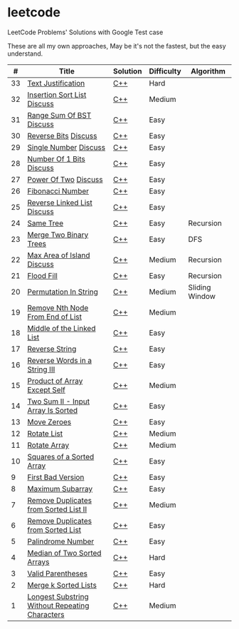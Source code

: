 # leetcode
LeetCode Problems' Solutions with Google Test case

These are all my own approaches, May be it's not the fastest, but the easy understand.

| #    | Title                                                        | Solution                                                     | Difficulty | Algorithm      |
| ---- | ------------------------------------------------------------ | ------------------------------------------------------------ | ---------- | -------------- |
| 33   | [Text Justification](https://leetcode.com/problems/text-justification/) | [C++](algorithms/cpp/textJustification/textJustification.cpp) | Hard       |                |
| 32   | [Insertion Sort List](https://leetcode.com/problems/insertion-sort-list/) [Discuss](https://leetcode.com/problems/insertion-sort-list/discuss/1629635/Super-Clear-C%2B%2B-Solution) | [C++](algorithms/cpp/insertionSortList/insertionSortList.cpp) | Medium     |                |
| 31   | [Range Sum Of BST](https://leetcode.com/problems/range-sum-of-bst/) [Discuss](https://leetcode.com/problems/range-sum-of-bst/discuss/1628331/Super-Easy-Solution-in-C%2B%2B) | [C++](algorithms/cpp/rangeSumOfBST/rangeSumOfBST.cpp)        | Easy       |                |
| 30   | [Reverse Bits](https://leetcode.com/problems/reverse-bits/) [Discuss](https://leetcode.com/problems/reverse-bits/discuss/1617695/Super-Clear-C%2B%2B-Solution) | [C++](algorithms/cpp/reverseBits/reverseBits.cpp)            | Easy       |                |
| 29   | [Single Number](https://leetcode.com/problems/single-number/) [Discuss](https://leetcode.com/problems/single-number/discuss/1617742/C%2B%2B-easy-solution) | [C++](algorithms/cpp/singleNumber/singleNumber.cpp)          | Easy       |                |
| 28   | [Number Of 1 Bits](https://leetcode.com/problems/number-of-1-bits/) [Discuss](https://leetcode.com/problems/number-of-1-bits/discuss/1615840/C%2B%2B-2-simple-approaches-or-100-fast) | [C++](algorithms/cpp/numberOf1Bits/numberOf1Bits.cpp)        | Easy       |                |
| 27   | [Power Of Two](https://leetcode.com/problems/power-of-two/) [Discuss](https://leetcode.com/problems/power-of-two/discuss/1615799/Super-clean-and-easy-understand-C%2B%2B-solution-or-100-fast) | [C++](algorithms/cpp/powerOfTwo/powerOfTwo.cpp)              | Easy       |                |
| 26   | [Fibonacci Number](https://leetcode.com/problems/fibonacci-number/) | [C++](algorithms/cpp/fibonacciNumber/fibonacciNumber.cpp)    | Easy       |                |
| 25   | [Reverse Linked List](https://leetcode.com/problems/reverse-linked-list/) [Discuss](https://leetcode.com/problems/reverse-linked-list/discuss/1610433/C%2B%2B-or-Clear-and-Minimal-lines-of-code-or-Faster-than-96) | [C++](algorithms/cpp/reverseLinkedList/reverseLinkedList.cpp) | Easy       |                |
| 24   | [Same Tree](https://leetcode.com/problems/same-tree/)        | [C++](algorithms/cpp/sameTree/sameTree.cpp)                  | Easy       | Recursion      |
| 23   | [Merge Two Binary Trees](https://leetcode.com/problems/merge-two-binary-trees/) | [C++](algorithms/cpp/mergeTwoBinaryTrees/mergeTwoBinaryTrees.cpp) | Easy       | DFS            |
| 22   | [Max Area of Island](https://leetcode.com/problems/max-area-of-island/) [Discuss](https://leetcode.com/problems/max-area-of-island/discuss/1624968/C%2B%2B-easy-and-clear-solution) | [C++](algorithms/cpp/maxAreaofIsland/maxAreaofIsland.cpp)    | Medium     | Recursion      |
| 21   | [Flood Fill](https://leetcode.com/problems/flood-fill/)      | [C++](algorithms/cpp/floodFill/floodFill.cpp)                | Easy       | Recursion      |
| 20   | [Permutation In String](https://leetcode.com/problems/permutation-in-string/) | [C++](algorithms/cpp/permutationInString/permutationInString.cpp) | Medium     | Sliding Window |
| 19   | [Remove Nth Node From End of List](https://leetcode.com/problems/remove-nth-node-from-end-of-list/) | [C++](algorithms/cpp/removeNthNodeFromEndofList/removeNthNodeFromEndofList.cpp) | Medium     |                |
| 18   | [Middle of the Linked List](https://leetcode.com/problems/middle-of-the-linked-list/) | [C++](algorithms/cpp/middleoftheLinkedList/middleoftheLinkedList.cpp) | Easy       |                |
| 17   | [Reverse String](https://leetcode.com/problems/reverse-string/) | [C++](algorithms/cpp/reverseString/reverseString.cpp)        | Easy       |                |
| 16   | [Reverse Words in a String III](https://leetcode.com/problems/reverse-words-in-a-string-iii/) | [C++](algorithms/cpp/reverseWordsinaStringIII/reverseWordsinaStringIII.cpp) | Easy       |                |
| 15   | [Product of Array Except Self](https://leetcode.com/problems/product-of-array-except-self/) | [C++](algorithms/cpp/productOfArrayExceptSelf/productOfArrayExceptSelf.cpp) | Medium     |                |
| 14   | [Two Sum II - Input Array Is Sorted](https://leetcode.com/problems/two-sum-ii-input-array-is-sorted/) | [C++](algorithms/cpp/twoSumII-InputArrayIsSorted/twoSumII-InputArrayIsSorted.cpp) | Easy       |                |
| 13   | [Move Zeroes](https://leetcode.com/problems/move-zeroes/)    | [C++](algorithms/cpp/moveZeroes/moveZeroes.cpp)              | Easy       |                |
| 12   | [Rotate List](https://leetcode.com/problems/rotate-list/)    | [C++](algorithms/cpp/rotateList/rotateList.cpp)              | Medium     |                |
| 11   | [Rotate Array](https://leetcode.com/problems/rotate-array/)  | [C++](algorithms/cpp/rotateArray/rotateArray.cpp)            | Medium     |                |
| 10   | [Squares of a Sorted Array](https://leetcode.com/problems/squares-of-a-sorted-array/) | [C++](algorithms/cpp/squaresofaSortedArray/squaresofaSortedArray.cpp) | Easy       |                |
| 9    | [First Bad Version](https://leetcode.com/problems/first-bad-version/) | [C++](algorithms/cpp/firstBadVersion/firstBadVersion.cpp)    | Easy       |                |
| 8    | [Maximum Subarray](https://leetcode.com/problems/maximum-subarray/) | [C++](algorithms/cpp/maximumSubarray/maximumSubarray.cpp)    | Easy       |                |
| 7    | [Remove Duplicates from Sorted List II](https://leetcode.com/problems/remove-duplicates-from-sorted-list-ii/) | [C++](algorithms/cpp/removeDuplicatesFromSortedListII/removeDuplicatesFromSortedListII.cpp) | Medium     |                |
| 6    | [Remove Duplicates from Sorted List](https://leetcode.com/problems/remove-duplicates-from-sorted-list/) | [C++](algorithms/cpp/removeDuplicatesFromSortedList/removeDuplicatesFromSortedList.cpp) | Easy       |                |
| 5    | [Palindrome Number](https://leetcode.com/problems/palindrome-number/) | [C++](algorithms/cpp/palindromeNumber/palindromeNumber.cpp)  | Easy       |                |
| 4    | [Median of Two Sorted Arrays](https://leetcode.com/problems/median-of-two-sorted-arrays/) | [C++](algorithms/cpp/medianOfTwoSortedArrays/medianOfTwoSortedArrays.cpp) | Hard       |                |
| 3    | [Valid Parentheses](https://leetcode.com/problems/valid-parentheses/) | [C++](algorithms/cpp/validParentheses/validParentheses.cpp)  | Easy       |                |
| 2    | [Merge k Sorted Lists](https://leetcode.com/problems/merge-k-sorted-lists/) | [C++](algorithms/cpp/mergeKSortedLists/mergeKSortedLists.cpp) | Hard       |                |
| 1    | [Longest Substring Without Repeating Characters](https://leetcode.com/problems/longest-substring-without-repeating-characters/) | [C++](algorithms/cpp/longestSubstringWithoutRepeatingCharacters/longestSubstringWithoutRepeatingCharacters.cpp) | Medium     |                |

